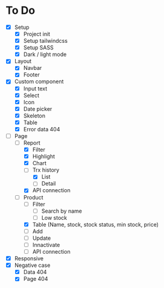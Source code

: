 # To Do

- [X] Setup
	- [X] Project init
	- [X] Setup tailwindcss
	- [X] Setup SASS
	- [X] Dark / light mode
- [X] Layout
	- [X] Navbar
	- [X] Footer
- [X] Custom component
	- [X] Input text
	- [X] Select
	- [X] Icon
	- [X] Date picker
	- [X] Skeleton
	- [X] Table
	- [X] Error data 404
- [ ] Page
	- [ ] Report
		- [X] Filter
		- [X] Highlight
		- [X] Chart
		- [ ] Trx history
			- [X] List
			- [ ] Detail
		- [X] API connection
	- [ ] Product
		- [ ] Filter
			- [ ] Search by name
			- [ ] Low stock
		- [X] Table (Name, stock, stock status, min stock, price)
		- [ ] Add
		- [ ] Update
		- [ ] Innactivate
		- [ ] API connection
- [X] Responsive
- [X] Negative case
	- [X] Data 404
	- [X] Page 404
